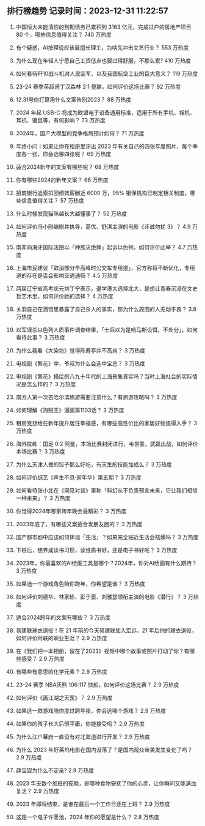 
## 排行榜趋势 记录时间：2023-12-31 11:22:57
  
  1. 中国恒大未能清偿的到期债务已累积到 3163 亿元，完成过户的房地产项目 80 个，哪些信息值得关注？ 740 万热度
    
  2. 有个疑惑，AI按理说应该最擅长理工，为啥先冲击文艺行业？ 553 万热度
    
  3. 为什么现在年轻人宁愿自己工资低点也要过得舒服，不那么累? 410 万热度
    
  4. 如何看待歼10战斗机对人民空军、以及我国航空工业的巨大意义？ 119 万热度
    
  5. 23-24 赛季英超诺丁汉森林 2:1 曼联，如何评价这场比赛？ 92 万热度
    
  6. 12.31号你打算用什么文案告别2023？ 88 万热度
    
  7. 2024 年起 USB-C 将成为欧盟电子设备通用标准，适用于所有手机、相机、耳机、键鼠等，有何影响？ 73 万热度
    
  8. 2024年，国产大模型的竞争格局预计如何？ 71 万热度
    
  9. 年终小问丨如果让你在相册里评出 2023 年有关自己的四张年度照片，每个季度各一张，你会选哪四张呢？ 69 万热度
    
  10. 适合2024新年的文案有哪些呢？ 68 万热度
    
  11. 你有哪些2024的新年文案？ 66 万热度
    
  12. 招商银行追索扣回绩效薪酬近 6000 万，95% 银保机构已制定相关制度，哪些信息值得关注？ 57 万热度
    
  13. 什么时候发现猫咪越长大越懂事了？ 52 万热度
    
  14. 如何评价冯小刚编剧并执导，葛优、舒淇主演的电影《非诚勿扰 3》？ 4.9 万热度
    
  15. 南非向海牙国际法院以「种族灭绝罪」起诉以色列，如何评价此举？ 4.7 万热度
    
  16. 上海市民建议「取消部分早高峰时公交车专用道」，官方称将不断优化，专用道的存在是否会影响交通通畅？ 4.5 万热度
    
  17. 两届辽宁省高考状元刘丁宁表示，退学港大选择北大，是想让青春沉浸在文史哲艺术里，如何评价她的选择？ 4 万热度
    
  18. 关羽自己在酒馆里暴露了自己杀人的事实，那为什么周围的人无动于衷？ 3.8 万热度
    
  19. 以军误杀以色列人质事件调查结果，「士兵以为是哈马斯设饵，不处分」，如何看待此事？ 3 万热度
    
  20. 为什么我看《大染坊》觉得陈寿亭并不高尚？ 3 万热度
    
  21. 电视剧《繁花》中，爷叔为什么会选中宝总？ 3 万热度
    
  22. 电视剧《繁花》描绘的八九十年代的上海景象真实吗？当时上海社会的实际情况是怎么样的？ 3 万热度
    
  23. 南方人第一次去哈尔滨旅游需要注意什么？有旅游攻略吗？ 3 万热度
    
  24. 如何理解《海贼王》漫画第1103话？ 3 万热度
    
  25. 租房党想给在新年提升居住幸福感，有哪些高性价比的家居好物值得入手？ 3 万热度
    
  26. 海外拉练：国足 0:2 阿曼，本场比赛封闭进行，韦世豪，武磊出战，如何评价本场比赛？ 3 万热度
    
  27. 为什么天津人做的饺子那么好吃，有天生的技能加成么？ 3 万热度
    
  28. 如何评价综艺《声生不息·家年华》第五期？ 3 万热度
    
  29. 如何看待张小北在《洞见对谈》里称「科幻从不负责预言未来，它让我们相信一种未来」？ 3 万热度
    
  30. 你觉得2024年哪家跨年晚会最精彩？ 3 万热度
    
  31. 2023年底了，有哪些文案适合发朋友圈的？ 3 万热度
    
  32. 国产都市剧中应该如何体现「生活」？如果完全贴近生活会枯燥吗？ 3 万热度
    
  33. 下班后，想养成读书习惯，读纸质书好，还是电子书好呢？ 3 万热度
    
  34. 2023年，你最喜欢的AI绘画工具是哪个？2024年，你对AI绘画有什么期待？ 3 万热度
    
  35. 如果选一个游戏角色陪你跨年，你希望是谁？ 3 万热度
    
  36. 如何评价刘德华、林家栋、彭于晏、刘雅瑟领衔主演的电影《潜行》？ 3 万热度
    
  37. 适合2024跨年的文案有哪些？ 3 万热度
    
  38. 易建联球衣退役！在 21 年前的今天易建联加入宏远，21 年后他的球衣退役，如何评价阿联的职业生涯？ 2.9 万热度
    
  39. 在《我们把一本相册，留在了2023》视频中哪个故事或照片打动了你？有哪些感受？ 2.9 万热度
    
  40. 有哪些有意思的化学元素？ 2.9 万热度
    
  41. 23-24 赛季 NBA灰熊 106:117 快船，如何评价这场比赛？ 2.9 万热度
    
  42. 如何评价《画江湖之天罡》？ 2.9 万热度
    
  43. 如果选一款游戏陪你度过跨年夜，你会选哪个游戏？ 2.9 万热度
    
  44. 如果你的孩子长大后很平庸，你能接受吗？ 2.9 万热度
    
  45. 为什么江户幕府一直没有对北海道进行开发？ 2.9 万热度
    
  46. 为什么 2023 年好莱坞电影在国内没落了？是国内观众审美发生变化了吗？ 2.9 万热度
    
  47. 薛宝钗为什么不定亲? 2.9 万热度
    
  48. 2023 年无数个加班的夜晚，是哪种食物安抚了你的心灵，让你瞬间又能满血复活？ 2.9 万热度
    
  49. 2023 年即将结束，是谁在最后一个工作日还在上班？ 2.9 万热度
    
  50. 这是一个电子许愿池，2024 年你的愿望是什么？ 2.8 万热度
    
